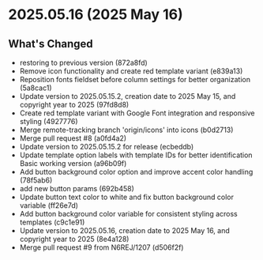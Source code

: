 # 2025.05.16 (2025 May 16)

## What's Changed

* restoring to previous version (872a8fd)
* Remove icon functionality and create red template variant (e839a13)
* Reposition fonts fieldset before column settings for better organization (5a8cac1)
* Update version to 2025.05.15.2, creation date to 2025 May 15, and copyright year to 2025 (97fd8d8)
* Create red template variant with Google Font integration and responsive styling (4927776)
* Merge remote-tracking branch 'origin/icons' into icons (b0d2713)
* Merge pull request #8 (a0fd4a2)
* Update version to 2025.05.15.2 for release (ecbeddb)
* Update template option labels with template IDs for better identification Basic working version (a96b09f)
* Add button background color option and improve accent color handling (78f5ab6)
* add new button params (692b458)
* Update button text color to white and fix button background color variable (ff26e7d)
* Add button background color variable for consistent styling across templates (c9c1e91)
* Update version to 2025.05.16, creation date to 2025 May 16, and copyright year to 2025 (8e4a128)
* Merge pull request #9 from N6REJ/1207 (d506f2f)

